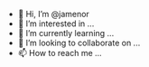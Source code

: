 - 👋 Hi, I’m @jamenor
- 👀 I’m interested in ...
- 🌱 I’m currently learning ...
- 💞️ I’m looking to collaborate on ...
- 📫 How to reach me ...

<!---
jamenor/jamenor is a ✨ special ✨ repository because its `README.md` (this file) appears on your GitHub profile.
You can click the Preview link to take a look at your changes.
--->
